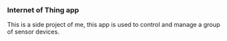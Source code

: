 ### Internet of Thing app
This is a side project of me, this app is used to control and manage a group of sensor devices. 
